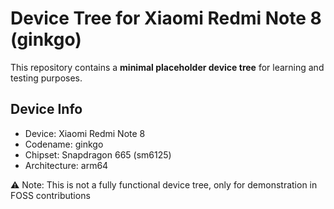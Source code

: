 # Device Tree for Xiaomi Redmi Note 8 (ginkgo)

This repository contains a **minimal placeholder device tree** for learning and testing purposes.  

## Device Info
- Device: Xiaomi Redmi Note 8
- Codename: ginkgo
- Chipset: Snapdragon 665 (sm6125)
- Architecture: arm64

⚠️ Note: This is not a fully functional device tree, only for demonstration in FOSS contributions
